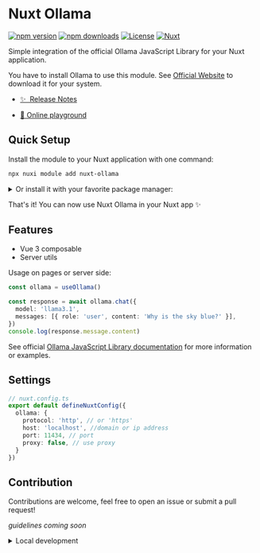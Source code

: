 # Nuxt Ollama

[![npm version][npm-version-src]][npm-version-href]
[![npm downloads][npm-downloads-src]][npm-downloads-href]
[![License][license-src]][license-href]
[![Nuxt][nuxt-src]][nuxt-href]

Simple integration of the official Ollama JavaScript Library for your Nuxt application.

You have to install Ollama to use this module. See [Official Website](https://ollama.com/download) to download it for your system.

- [✨ &nbsp;Release Notes](/CHANGELOG.md)

- [🏀 Online playground](https://stackblitz.com/github/jericho1060/nuxt-ollama?file=playground%2Fapp.vue)
<!-- - [📖 &nbsp;Documentation](https://example.com) -->
## Quick Setup

Install the module to your Nuxt application with one command:

```bash
npx nuxi module add nuxt-ollama
```

<details>
<summary>Or install it with your favorite package manager:</summary>

```bash
# NPM:
npm install nuxt-ollama

# PNPM:
pnpm add nuxt-ollama

# Yarn:
yarn add nuxt-ollama

# Bun
bun add nuxt-ollama
```

Add `nuxt-ollama` to the `modules` section of `nuxt.config.js`:

```ts
// nuxt.config.ts
export default {
  modules: [
    'nuxt-ollama',
  ],
}
```
</details>

That's it! You can now use Nuxt Ollama in your Nuxt app ✨

## Features

- Vue 3 composable
- Server utils

Usage on pages or server side:

```ts
const ollama = useOllama()

const response = await ollama.chat({
  model: 'llama3.1',
  messages: [{ role: 'user', content: 'Why is the sky blue?' }],
})
console.log(response.message.content)
```

See official [Ollama JavaScript Library documentation](https://github.com/ollama/ollama-js) for more information or examples.

## Settings

```ts
// nuxt.config.ts
export default defineNuxtConfig({
  ollama: {
    protocol: 'http', // or 'https'
    host: 'localhost', //domain or ip address
    port: 11434, // port
    proxy: false, // use proxy
  }
})
```

## Contribution

Contributions are welcome, feel free to open an issue or submit a pull request!

*guidelines coming soon*

<details>
  <summary>Local development</summary>

  ```bash
  # Install dependencies
  bun install
  
  # Generate type stubs
  bun dev:prepare
  
  # Develop with the playground
  bun dev
  
  # Build the playground
  bun dev:build
  
  # Run ESLint
  bun lint
  
  # Run Vitest
  bun test
  bun test:watch
  
  # Release new version
  bun release
  ```

</details>


<!-- Badges -->

[npm-version-src]: https://img.shields.io/npm/v/nuxt-ollama/latest.svg?style=flat&colorA=020420&colorB=00DC82

[npm-version-href]: https://npmjs.com/package/nuxt-ollama

[npm-downloads-src]: https://img.shields.io/npm/dm/nuxt-ollama.svg?style=flat&colorA=020420&colorB=00DC82

[npm-downloads-href]: https://npmjs.com/package/nuxt-ollama

[license-src]: https://img.shields.io/npm/l/nuxt-ollama.svg?style=flat&colorA=020420&colorB=00DC82

[license-href]: https://npmjs.com/package/nuxt-ollama

[nuxt-src]: https://img.shields.io/badge/Nuxt-020420?logo=nuxt.js

[nuxt-href]: https://nuxt.com
